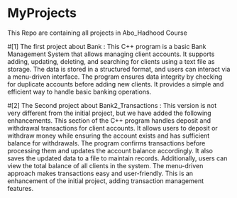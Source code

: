 # MyProjects
This Repo are containing all projects in Abo_Hadhood Course

#[1] The first project about Bank : 
This C++ program is a basic Bank Management System that allows managing client accounts. It supports adding, updating, deleting, and searching for clients using a text file as storage. The data is stored in a structured format, and users can interact via a menu-driven interface. The program ensures data integrity by checking for duplicate accounts before adding new clients. It provides a simple and efficient way to handle basic banking operations.

#[2] The Second project about Bank2_Transactions : 
This version is not very different from the initial project, but we have added the following enhancements. This section of the C++ program handles deposit and withdrawal transactions for client accounts. It allows users to deposit or withdraw money while ensuring the account exists and has sufficient balance for withdrawals. The program confirms transactions before processing them and updates the account balance accordingly. It also saves the updated data to a file to maintain records. Additionally, users can view the total balance of all clients in the system. The menu-driven approach makes transactions easy and user-friendly. This is an enhancement of the initial project, adding transaction management features.
